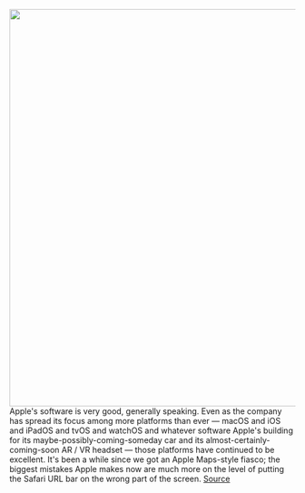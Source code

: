 <img src='https://cdn.vox-cdn.com/thumbor/Tbs94HyRFpKpphXUeZ94r1ighYo=/0x0:1390x830/1200x800/filters:focal(584x304:806x526)/cdn.vox-cdn.com/uploads/chorus_image/image/70943209/ar__b3hxoe0kr1bm_large.0.jpeg' width='700px' /><br/>
Apple's software is very good, generally speaking. Even as the company has spread its focus among more platforms than ever — macOS and iOS and iPadOS and tvOS and watchOS and whatever software Apple's building for its maybe-possibly-coming-someday car and its almost-certainly-coming-soon AR / VR headset — those platforms have continued to be excellent. It's been a while since we got an Apple Maps-style fiasco; the biggest mistakes Apple makes now are much more on the level of putting the Safari URL bar on the wrong part of the screen.
<a href='https://www.theverge.com/2022/6/4/23150897/wwdc-2022-apple-ar-glasses-software'> Source <a/>